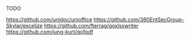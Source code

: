 TODO

https://github.com/unidoc/unioffice
https://github.com/360EntSecGroup-Skylar/excelize
https://github.com/fterrag/goxlsxwriter
https://github.com/jung-kurt/gofpdf
